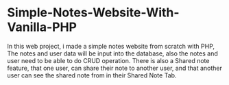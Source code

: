 # Simple-Notes-Website-With-Vanilla-PHP

In this web project, i made a simple notes website from scratch with PHP,
The notes and user data will be input into the database, also the notes and user need to be able to do CRUD operation.
There is also a Shared note feature, that one user, can share their note to another user, and that another user can see the shared note from in their Shared Note Tab.
